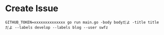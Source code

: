 # Create Issue

```
GITHUB_TOKEN=xxxxxxxxxxxxxx go run main.go -body bodyだよ -title titleだよ --labels develop --labels blog --user swfz
```

